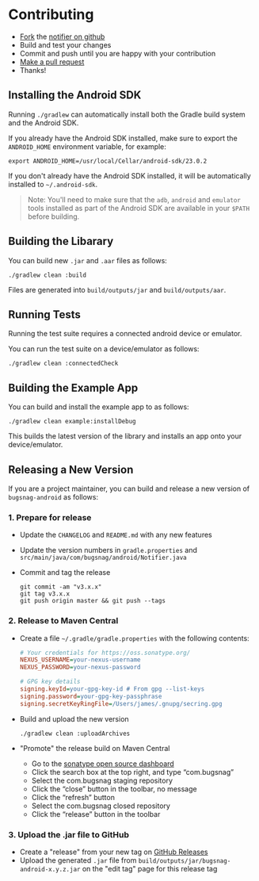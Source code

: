 Contributing
============

-   [Fork](https://help.github.com/articles/fork-a-repo) the [notifier on github](https://github.com/bugsnag/bugsnag-android)
-   Build and test your changes
-   Commit and push until you are happy with your contribution
-   [Make a pull request](https://help.github.com/articles/using-pull-requests)
-   Thanks!


Installing the Android SDK
--------------------------

Running `./gradlew` can automatically install both the Gradle build system
and the Android SDK.

If you already have the Android SDK installed, make sure to export the
`ANDROID_HOME` environment variable, for example:

```shell
export ANDROID_HOME=/usr/local/Cellar/android-sdk/23.0.2
```

If you don't already have the Android SDK installed, it will be automatically
installed to `~/.android-sdk`.

> Note: You'll need to make sure that the `adb`, `android` and `emulator` tools
> installed as part of the Android SDK are available in your `$PATH` before
> building.


Building the Libarary
---------------------

You can build new `.jar` and `.aar` files as follows:

```shell
./gradlew clean :build
```

Files are generated into `build/outputs/jar` and `build/outputs/aar`.


Running Tests
-------------

Running the test suite requires a connected android device or emulator.

You can run the test suite on a device/emulator as follows:

```shell
./gradlew clean :connectedCheck
```


Building the Example App
------------------------

You can build and install the example app to as follows:

```shell
./gradlew clean example:installDebug
```

This builds the latest version of the library and installs an app onto your
device/emulator.


Releasing a New Version
-----------------------

If you are a project maintainer, you can build and release a new version of
`bugsnag-android` as follows:

### 1. Prepare for release

-   Update the `CHANGELOG` and `README.md` with any new features

-   Update the version numbers in `gradle.properties` and `src/main/java/com/bugsnag/android/Notifier.java`

-   Commit and tag the release

    ```shell
    git commit -am "v3.x.x"
    git tag v3.x.x
    git push origin master && git push --tags
    ```

### 2. Release to Maven Central

-   Create a file `~/.gradle/gradle.properties` with the following contents:

    ```ini
    # Your credentials for https://oss.sonatype.org/
    NEXUS_USERNAME=your-nexus-username
    NEXUS_PASSWORD=your-nexus-password

    # GPG key details
    signing.keyId=your-gpg-key-id # From gpg --list-keys
    signing.password=your-gpg-key-passphrase
    signing.secretKeyRingFile=/Users/james/.gnupg/secring.gpg
    ```

-   Build and upload the new version

    ```shell
    ./gradlew clean :uploadArchives
    ```

-   "Promote" the release build on Maven Central

    -   Go to the [sonatype open source dashboard](https://oss.sonatype.org/index.html#stagingRepositories)
    -   Click the search box at the top right, and type “com.bugsnag”
    -   Select the com.bugsnag staging repository
    -   Click the “close” button in the toolbar, no message
    -   Click the “refresh” button
    -   Select the com.bugsnag closed repository
    -   Click the “release” button in the toolbar

### 3. Upload the .jar file to GitHub

-   Create a "release" from your new tag on [GitHub Releases](https://github.com/bugsnag/bugsnag-android/releases)
-   Upload the generated `.jar` file from `build/outputs/jar/bugsnag-android-x.y.z.jar` on the "edit tag" page for this release tag
